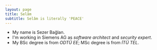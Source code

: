 ```yaml
---
layout: page
title: Selâm
subtitle: Selâm is literally 'PEACE'
---
```


- My name is Sezer Bağlan.
- I'm working in Siemens AG as *software architect* and *security expert*.
- My BSc degree is from *ODTÜ EE*; MSc degree is from *İTÜ TEL*.

